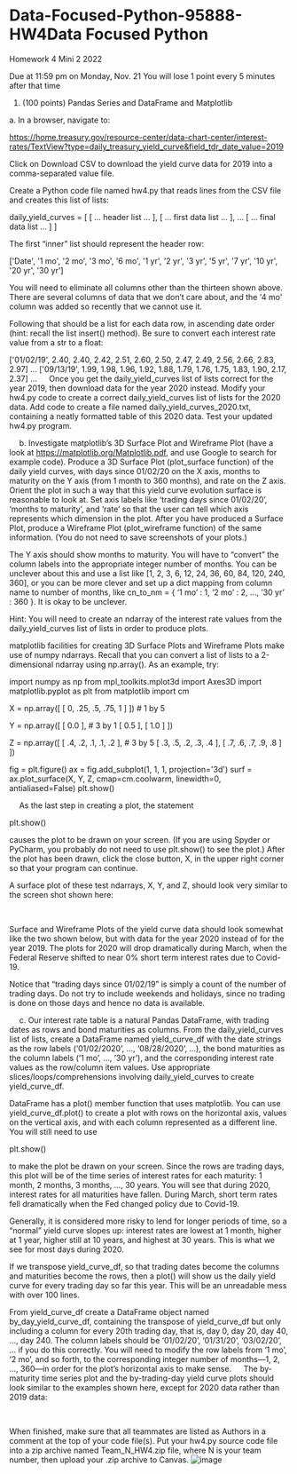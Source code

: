 # Data-Focused-Python-95888-HW4Data Focused Python
Homework 4
Mini 2 2022

Due at 11:59 pm on Monday, Nov. 21
You will lose 1 point every 5 minutes after that time

1.	(100 points) Pandas Series and DataFrame and Matplotlib

a.	In a browser, navigate to:

https://home.treasury.gov/resource-center/data-chart-center/interest-rates/TextView?type=daily_treasury_yield_curve&field_tdr_date_value=2019
 
Click on Download CSV to download the yield curve data for 2019 into a comma-separated value file.

Create a Python code file named hw4.py that reads lines from the CSV file and creates this list of lists:

daily_yield_curves = [
        [ … header list … ],
        [ … first data list … ],
        …
        [ … final data list … ]
    ]

The first “inner” list should represent the header row:

['Date', '1 mo', '2 mo', '3 mo', '6 mo', '1 yr', '2 yr',
 '3 yr', '5 yr', '7 yr', '10 yr', '20 yr', '30 yr']

You will need to eliminate all columns other than the thirteen shown above.  There are several columns of data that we don’t care about, and the '4 mo' column was added so recently that we cannot use it.

Following that should be a list for each data row, in ascending date order (hint: recall the list insert() method).  Be sure to convert each interest rate value from a str to a float:

['01/02/19', 2.40, 2.40, 2.42, 2.51, 2.60, 2.50,
              2.47, 2.49, 2.56, 2.66, 2.83, 2.97]
...
['09/13/19', 1.99, 1.98, 1.96, 1.92, 1.88, 1.79,
              1.76, 1.75, 1.83, 1.90, 2.17, 2.37]
...
 
Once you get the daily_yield_curves list of lists correct for the year 2019, then
download data for the year 2020 instead.  Modify your hw4.py code to create a
correct daily_yield_curves list of lists for the 2020 data.  Add code to create a
file named daily_yield_curves_2020.txt, containing a neatly formatted table of
this 2020 data.  Test your updated hw4.py program.



 
b.	Investigate matplotlib’s 3D Surface Plot and Wireframe Plot (have a look at https://matplotlib.org/Matplotlib.pdf, and use Google to search for example code).  Produce a 3D Surface Plot (plot_surface function) of the daily yield curves, with days since 01/02/20 on the X axis, months to maturity on the Y axis (from 1 month to 360 months), and rate on the Z axis.  Orient the plot in such a way that this yield curve evolution surface is reasonable to look at.  Set axis labels like ‘trading days since 01/02/20’, ‘months to maturity’, and ‘rate’ so that the user can tell which axis represents which dimension in the plot.  After you have produced a Surface Plot, produce a Wireframe Plot (plot_wireframe function) of the same information.  (You do not need to save screenshots of your plots.)

The Y axis should show months to maturity.  You will have to “convert” the column labels into the appropriate integer number of months.  You can be unclever about this and use a list like [1, 2, 3, 6, 12, 24, 36, 60, 84, 120, 240, 360], or you can be more clever and set up a dict mapping from column name to number of months, like cn_to_nm = { ‘1 mo’ : 1, ‘2 mo’ : 2, …, ’30 yr’ : 360 }.  It is okay to be unclever.

Hint: You will need to create an ndarray of the interest rate values from the daily_yield_curves list of lists in order to produce plots.

matplotlib facilities for creating 3D Surface Plots and Wireframe Plots make use of numpy ndarrays.  Recall that you can convert a list of lists to a 2-dimensional ndarray using np.array().  As an example, try:

import numpy as np
from mpl_toolkits.mplot3d import Axes3D
import matplotlib.pyplot as plt
from matplotlib import cm

X = np.array([ [ 0, .25, .5, .75, 1 ] ]) # 1 by 5

Y = np.array([ [ 0.0 ],                  # 3 by 1
               [ 0.5 ],
               [ 1.0 ] ])

Z = np.array([ [ .4, .2, .1, .1, .2 ],   # 3 by 5
               [ .3, .5, .2, .3, .4 ],
               [ .7, .6, .7, .9, .8 ] ])

fig = plt.figure()
ax = fig.add_subplot(1, 1, 1, projection='3d')
surf = ax.plot_surface(X, Y, Z, cmap=cm.coolwarm,
                       linewidth=0, antialiased=False)
plt.show()

 
As the last step in creating a plot, the statement

plt.show()

causes the plot to be drawn on your screen.  (If you are using Spyder or PyCharm, you probably do not need to use plt.show() to see the plot.)  After the plot has been drawn, click the close button, X, in the upper right corner so that your program can continue.

A surface plot of these test ndarrays, X, Y, and Z, should look very similar to the screen shot shown here:

 



 

Surface and Wireframe Plots of the yield curve data should look somewhat like the two shown below, but with data for the year 2020 instead of for the year 2019.  The plots for 2020 will drop dramatically during March, when the Federal Reserve shifted to near 0% short term interest rates due to Covid-19.

Notice that “trading days since 01/02/19” is simply a count of the number of trading days.  Do not try to include weekends and holidays, since no trading is done on those days and hence no data is available.
 

 
c.	Our interest rate table is a natural Pandas DataFrame, with trading dates as rows and bond maturities as columns.  From the daily_yield_curves list of lists, create a DataFrame named yield_curve_df with the date strings as the row labels (‘01/02/2020’, …, ‘08/28/2020’, …), the bond maturities as the column labels
(‘1 mo’, …, ’30 yr’), and the corresponding interest rate values as the row/column item values.  Use appropriate slices/loops/comprehensions involving daily_yield_curves to create yield_curve_df.

DataFrame has a plot() member function that uses matplotlib.  You can use yield_curve_df.plot() to create a plot with rows on the horizontal axis, values on the vertical axis, and with each column represented as a different line.  You will still need to use

plt.show()

to make the plot be drawn on your screen.  Since the rows are trading days, this plot will be of the time series of interest rates for each maturity: 1 month, 2 months, 3 months, …, 30 years.  You will see that during 2020, interest rates for all maturities have fallen.  During March, short term rates fell dramatically when the Fed changed policy due to Covid-19.

Generally, it is considered more risky to lend for longer periods of time, so a “normal” yield curve slopes up: interest rates are lowest at 1 month, higher at 1 year, higher still at 10 years, and highest at 30 years.  This is what we see for most days during 2020.

If we transpose yield_curve_df, so that trading dates become the columns and maturities become the rows, then a plot() will show us the daily yield curve for every trading day so far this year.  This will be an unreadable mess with over 100 lines.

From yield_curve_df create a DataFrame object named by_day_yield_curve_df, containing the transpose of yield_curve_df but only including a column for every 20th trading day, that is, day 0, day 20, day 40, …, day 240.  The column labels should be ‘01/02/20’, ‘01/31/20’, ‘03/02/20’, … if you do this correctly.  You will need to modify the row labels from ‘1 mo’, ‘2 mo’, and so forth, to the corresponding integer number of months—1, 2, …, 360—in order for the plot’s horizontal axis to make sense.
 
The by-maturity time series plot and the by-trading-day yield curve plots should look similar to the examples shown here, except for 2020 data rather than 2019 data:



 

 


 

When finished, make sure that all teammates are listed as Authors in a comment at the top of your code file(s).  Put your hw4.py source code file into a zip archive named Team_N_HW4.zip file, where N is your team number, then upload your .zip archive to Canvas.
![image](https://user-images.githubusercontent.com/116749406/202873714-4a218e0c-70ad-4093-8664-1f6d4bc05072.png)
